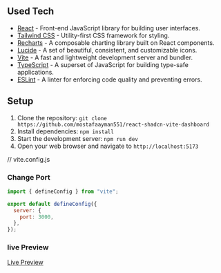 ## Used Tech

- [React](https://reactjs.org/) - Front-end JavaScript library for building user interfaces.
- [Tailwind CSS](https://tailwindcss.com/) - Utility-first CSS framework for styling.
- [Recharts](https://recharts.org/en-US/) - A composable charting library built on React components.
- [Lucide](https://lucide.dev/) - A set of beautiful, consistent, and customizable icons.
- [Vite](https://vitejs.dev/) - A fast and lightweight development server and bundler.
- [TypeScript](https://www.typescriptlang.org/) - A superset of JavaScript for building type-safe applications.
- [ESLint](https://eslint.org/) - A linter for enforcing code quality and preventing errors.

## Setup

1. Clone the repository: `git clone https://github.com/mostafaayman551/react-shadcn-vite-dashboard`
2. Install dependencies: `npm install`
3. Start the development server: `npm run dev`
4. Open your web browser and navigate to `http://localhost:5173`


// vite.config.js
### Change Port
```javascript
import { defineConfig } from "vite";

export default defineConfig({
  server: {
    port: 3000,
  },
});
```

### live Preview
[Live Preview](https://react-shadcn-vite-dashboard.vercel.app/)
